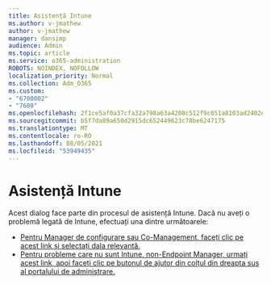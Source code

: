 ```yaml
---
title: Asistență Intune
ms.author: v-jmathew
author: v-jmathew
manager: dansimp
audience: Admin
ms.topic: article
ms.service: o365-administration
ROBOTS: NOINDEX, NOFOLLOW
localization_priority: Normal
ms.collection: Adm_O365
ms.custom:
- "6700002"
- "7680"
ms.openlocfilehash: 2f1ce5af0a37cfa32a798a63a4208c512f9c651a8103ad2402ee3dd592a952eb
ms.sourcegitcommit: b5f7da89a650d2915dc652449623c78be6247175
ms.translationtype: MT
ms.contentlocale: ro-RO
ms.lasthandoff: 08/05/2021
ms.locfileid: "53949435"
---
```

# <a name="intune-support"></a>Asistență Intune

Acest dialog face parte din procesul de asistență Intune. Dacă nu aveți o problemă legată de Intune, efectuați una dintre următoarele:

- [Pentru Manager de configurare sau Co-Management, faceți clic pe acest link și selectați dala relevantă.](https://endpoint.microsoft.com/#blade/Microsoft_Intune_DeviceSettings/SupportMenu/helpSupport)
- [Pentru probleme care nu sunt Intune, non-Endpoint Manager, urmați acest link, apoi faceți clic pe butonul de ajutor din colțul din dreapta sus al portalului de administrare.](https://admin.microsoft.com/Adminportal/Home?source=applauncher#/support/requests)
